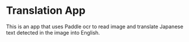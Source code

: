 # Translation App
This is an app that uses Paddle ocr to read image and translate Japanese text detected in the image into English.
 
